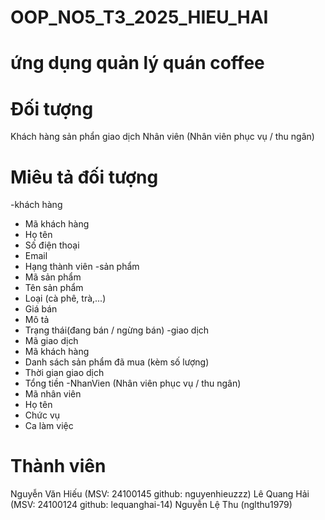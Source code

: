 # OOP_NO5_T3_2025_HIEU_HAI

# ứng dụng quản lý quán coffee

# Đối tượng 

Khách hàng
sản phẩn 
giao dịch 
Nhân viên (Nhân viên phục vụ / thu ngân) 

# Miêu tả đối tượng 
-khách hàng 
  + Mã khách hàng
  + Họ tên
  + Số điện thoại
  + Email
  + Hạng thành viên
-sản phẩm
  + Mã sản phẩm
  + Tên sản phẩm
  + Loại (cà phê, trà,...)
  + Giá bán
  + Mô tả
  + Trạng thái(đang bán / ngừng bán)
-giao dịch
  + Mã giao dịch
  + Mã khách hàng
  + Danh sách sản phẩm đã mua (kèm số lượng)
  + Thời gian giao dịch
  + Tổng tiền
-NhanVien (Nhân viên phục vụ / thu ngân)
  + Mã nhân viên
  + Họ tên
  + Chức vụ
  + Ca làm việc

# Thành viên
Nguyễn Văn Hiếu (MSV: 24100145 github: nguyenhieuzzz)
Lê Quang Hải (MSV: 24100124 github: lequanghai-14)
Nguyễn Lệ Thu (nglthu1979)
